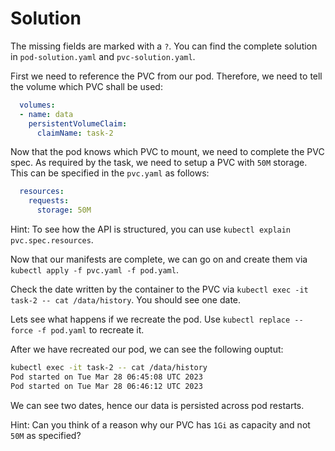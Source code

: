 # Solution

The missing fields are marked with a `?`. You can find the complete solution in `pod-solution.yaml` and `pvc-solution.yaml`.

First we need to reference the PVC from our pod. Therefore, we need to tell the volume which PVC shall be used:

```yaml
  volumes:
  - name: data
    persistentVolumeClaim:
      claimName: task-2
```

Now that the pod knows which PVC to mount, we need to complete the PVC spec. As required by the task, we need to setup a PVC with `50M` storage. This can be specified in the `pvc.yaml` as follows:

```yaml
  resources:
    requests:
      storage: 50M
```

Hint: To see how the API is structured, you can use `kubectl explain pvc.spec.resources`.

Now that our manifests are complete, we can go on and create them via `kubectl apply -f pvc.yaml -f pod.yaml`.

Check the date written by the container to the PVC via `kubectl exec -it task-2 -- cat /data/history`. You should see one date.

Lets see what happens if we recreate the pod. Use `kubectl replace --force -f pod.yaml` to recreate it.

After we have recreated our pod, we can see the following ouptut:

```bash
kubectl exec -it task-2 -- cat /data/history
Pod started on Tue Mar 28 06:45:08 UTC 2023
Pod started on Tue Mar 28 06:46:12 UTC 2023
```

We can see two dates, hence our data is persisted across pod restarts.

Hint: Can you think of a reason why our PVC has `1Gi` as capacity and not `50M` as specified?